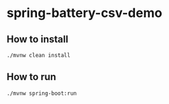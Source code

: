 # spring-battery-csv-demo

## How to install

```
./mvnw clean install
```

## How to run

```
./mvnw spring-boot:run
```
